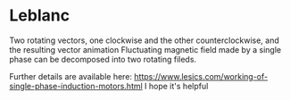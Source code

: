 # Leblanc
Two rotating vectors, one clockwise and the other counterclockwise, and the resulting vector animation
Fluctuating magnetic field made by a single phase can be decomposed into two rotating fileds.

Further details are available here:
 https://www.lesics.com/working-of-single-phase-induction-motors.html
I hope it's helpful
